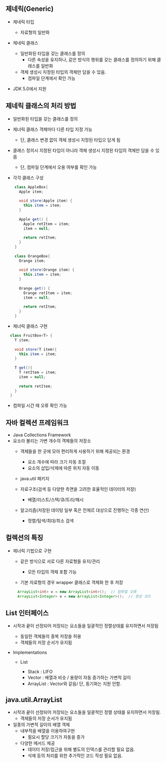 ## 제네릭(Generic)
- 제네릭 타입
  - 자료형의 일반화

- 제네릭 클래스
  - 일반화된 타입을 갖는 클래스를 정의
    - 다른 속성을 유지하나, 같은 방식의 행위를 갖는 클래스를 정의하기 위해 클래스를 일반화
  - 객체 생성시 지정된 타입의 객체만 담을 수 있음.
    - 컴파일 단계에서 확인 가능

- JDK 5.0에서 지원

## 제네릭 클래스의 처리 방법
- 일반화된 타입을 갖는 클래스를 정의

- 제너릭 클래스 객체마다 다른 타입 지정 가능
  - 단, 클래스 변경 없이 객체 생성시 지정된 타입으 담게 됨

- 클래스 정의시 지정된 타입이 아니라 객체 생성시 지정된 타입의 객체만 담을 수 있음
  - 단, 컴파일 단계에서 오용 여부를 확인 가능

- 각각 클래스 구성
``` java
    class AppleBox{
      Apple item;
      
      void store(Apple item) {
        this.item = item;
      }
      
      Apple get() {
        Apple retItem = item;
        item = null;
        
        return retItem;
      }
    }
    
    class OrangeBox{
      Orange item;
      
      void store(Orange item) {
        this.item = item;
      }
      
      Orange get() {
        Orange retItem = item;
        item = null;
        
        return retItem;
      }
    }
```

- 제너릭 클래스 구현
``` java
  class FruitBox<T> {
    T item;
    
    void store(T item){
      this.item = item;
    }
    
    T get(){
      T retItem = item;
      item = null;
      
      return retItem;
    }
  }
```
- 컴파일 시간 때 오류 확인 가능

## 자바 컬렉션 프레임워크
- Java Collections Framework
- 요소라 불리는 가변 개수의 객체들의 저장소
  - 객체들을 한 곳에 모아 편리하게 사용하기 위해 제공되는 환경
    - 요소 개수에 따라 크기 자동 조절
    - 요소의 삽입/삭제에 따른 위치 자동 이동
  - java.util 패키지
    
  - 자료구조(검색 등 다양한 측면을 고려한 효율적인 데이터의 저장)
    - 배열/리스트/스택/큐/트리/해시
  - 알고리즘(저장된 데이텅 일부 혹은 전체르 대상으로 진행하는 각종 연산)
    - 정렬/탐색/최대/최소 검색

## 컬렉션의 특징
- 제너릭 기법으로 구현
  - 같은 방식으로 서로 다른 자료형들 유지/관리
    - 모든 타입의 객체 포함 가능

  - 기본 자료형의 경우 wrapper 클래스로 객체화 한 후 저장
  ``` java
    ArrayList<int> v = new ArrayList<int>();  // 컴파일 오류
    ArrayList<Integer> v = new ArrayList<Integer>();  // 정상 코드
  ```
  
## List<E> 인터페이스
- 시작과 끝이 선정되어 저장되는 요소들을 일괄적인 정렬상태를 유지하면서 저장됨
  - 동일한 객체들의 중복 저장을 허용
  - 객체들의 저장 순서가 유지됨
  
- Implementations
  - List<E>
    - Stack<E> : LIFO
    - Vector<E> : 배열과 비슷 / 용량이 자동 증가하는 가변적 길이
    - ArrayList<E> : Vector와 같음/ 단, 동기화는 지원 안함.

## java.util.ArrayList<E>
- 시작과 끝이 선정되어 저장되는 요소들을 일괄적인 정렬 상태를 유지하면서 저장됨.
  - 객체들의 저장 순서가 유지됨
- 일종의 가변적 길이의 배열 객체
  - 내부적을 배열을 이용하여구현
    - 필요시 할당 크기가 자동을 증가
  - 다양한 메서드 제공
    - 데이터 저장/접근을 위해 별도의 인덱스를 관리할 필요 없음.
    - 삭제 등의 처리를 위한 추가적인 코드 작성 필요 없음.
  

 
